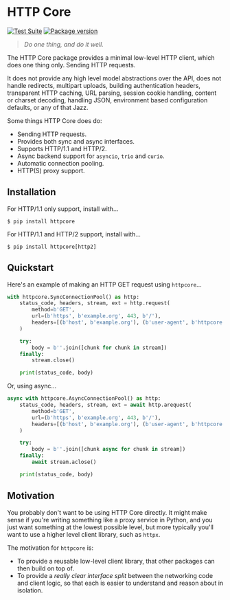 # HTTP Core

[![Test Suite](https://github.com/encode/httpcore/workflows/Test%20Suite/badge.svg)](https://github.com/encode/httpcore/actions)
[![Package version](https://badge.fury.io/py/httpcore.svg)](https://pypi.org/project/httpcore/)

> *Do one thing, and do it well.*

The HTTP Core package provides a minimal low-level HTTP client, which does
one thing only. Sending HTTP requests.

It does not provide any high level model abstractions over the API,
does not handle redirects, multipart uploads, building authentication headers,
transparent HTTP caching, URL parsing, session cookie handling,
content or charset decoding, handling JSON, environment based configuration
defaults, or any of that Jazz.

Some things HTTP Core does do:

* Sending HTTP requests.
* Provides both sync and async interfaces.
* Supports HTTP/1.1 and HTTP/2.
* Async backend support for `asyncio`, `trio` and `curio`.
* Automatic connection pooling.
* HTTP(S) proxy support.

## Installation

For HTTP/1.1 only support, install with...

```shell
$ pip install httpcore
```

For HTTP/1.1 and HTTP/2 support, install with...

```shell
$ pip install httpcore[http2]
```

## Quickstart

Here's an example of making an HTTP GET request using `httpcore`...

```python
with httpcore.SyncConnectionPool() as http:
    status_code, headers, stream, ext = http.request(
        method=b'GET',
        url=(b'https', b'example.org', 443, b'/'),
        headers=[(b'host', b'example.org'), (b'user-agent', b'httpcore')]
    )

    try:
        body = b''.join([chunk for chunk in stream])
    finally:
        stream.close()

    print(status_code, body)
```

Or, using async...

```python
async with httpcore.AsyncConnectionPool() as http:
    status_code, headers, stream, ext = await http.arequest(
        method=b'GET',
        url=(b'https', b'example.org', 443, b'/'),
        headers=[(b'host', b'example.org'), (b'user-agent', b'httpcore')]
    )

    try:
        body = b''.join([chunk async for chunk in stream])
    finally:
        await stream.aclose()

    print(status_code, body)
```

## Motivation

You probably don't want to be using HTTP Core directly. It might make sense if
you're writing something like a proxy service in Python, and you just want
something at the lowest possible level, but more typically you'll want to use
a higher level client library, such as `httpx`.

The motivation for `httpcore` is:

* To provide a reusable low-level client library, that other packages can then build on top of.
* To provide a *really clear interface split* between the networking code and client logic,
  so that each is easier to understand and reason about in isolation.
